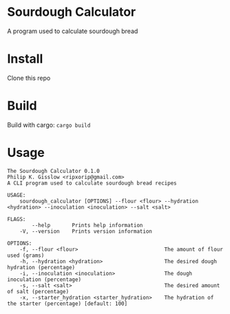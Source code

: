 # Sourdough Calculator
A program used to calculate sourdough bread

# Install
Clone this repo

# Build
Build with cargo: `cargo build`

# Usage
```
The Sourdough Calculator 0.1.0
Philip K. Gisslow <ripxorip@gmail.com>
A CLI program used to calculate sourdough bread recipes

USAGE:
    sourdough_calculator [OPTIONS] --flour <flour> --hydration <hydration> --inoculation <inoculation> --salt <salt>

FLAGS:
        --help       Prints help information
    -V, --version    Prints version information

OPTIONS:
    -f, --flour <flour>                            The amount of flour used (grams)
    -h, --hydration <hydration>                    The desired dough hydration (percentage)
    -i, --inoculation <inoculation>                The dough inoculation (percentage)
    -s, --salt <salt>                              The desired amount of salt (percentage)
    -x, --starter_hydration <starter_hydration>    The hydration of the starter (percentage) [default: 100]
```
